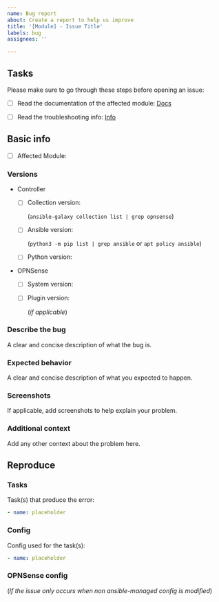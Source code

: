 ```yaml
---
name: Bug report
about: Create a report to help us improve
title: '[Module] - Issue Title'
labels: bug
assignees: ''

---
```


## Tasks

Please make sure to go through these steps before opening an issue:

- [ ] Read the documentation of the affected module: [Docs](https://github.com/ansibleguy/collection_opnsense/tree/stable/docs)

- [ ] Read the troubleshooting info: [Info](https://github.com/ansibleguy/collection_opnsense#errors)

## Basic info

- [ ] Affected Module: 

### Versions
* Controller
  - [ ] Collection version: 

     (```ansible-galaxy collection list | grep opnsense```)

  - [ ] Ansible version:

    (```python3 -m pip list | grep ansible``` or ```apt policy ansible```)

  - [ ] Python version:


* OPNSense

  - [ ] System version: 

  - [ ] Plugin version:

    (_if applicable_) 

### Describe the bug

A clear and concise description of what the bug is.

### Expected behavior

A clear and concise description of what you expected to happen.

### Screenshots

If applicable, add screenshots to help explain your problem.

### Additional context

Add any other context about the problem here.

## Reproduce
### Tasks
Task(s) that produce the error:

```yaml
- name: placeholder
```

### Config
Config used for the task(s):

```yaml
- name: placeholder
```

### OPNSense config
(_If the issue only occurs when non ansible-managed config is modified_)
